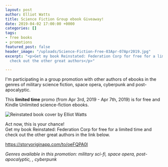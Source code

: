 ```yaml
---
layout: post
author: Elliot Watts
title: Science Fiction Group ebook Giveaway!
date: 2019-04-02 17:00:00 +0000
categories: []
tags:
- free books
- promotions
featured_post: false
header_image: "/uploads/Science-Fiction-Free-03Apr-07Apr2019.jpg"
excerpt: "<p>Get my book Reinstated: Federation Corp for free for a limited time and
  check out the other great authors</p>"

---
```

I'm participating in a group promotion with other authors of ebooks in the genres of military science fiction, space opera, cyberpunk and post-apocalyptic.

This **limited time** promo (from Apr 3rd, 2019 - Apr 7th, 2019) is for free and Kindle Unlimited science-fiction ebooks.

![Reinstated book cover by Elliot Watts](/uploads/Reinstated-book-cover.png "I'm participating in a group promotion with other authors of ebooks in the genres of military science fiction, space opera, cyberpunk and post-apocalyptic.   This limited time promo (from Apr 3rd, 2019 - Apr 7th, 2019) is for free and Kindle Unlimited science-fiction ebooks.      Act now, this is your chance!    Get my book Reinstated: Federation Corp for free for a limited time and check out the other great authors in the link below.    https://storyoriginapp.com/to/oeFQPA0l       Genres available in this promotion: military sci-fi, space opera, post-apocalyptic,  , cyberpunk")

Act now, this is your chance!  
Get my book Reinstated: Federation Corp for free for a limited time and check out the other great authors in the link below.

<a href="https://storyoriginapp.com/to/oeFQPA0l" target="_blank">https://storyoriginapp.com/to/oeFQPA0l</a>


_Genres available in this promotion: military sci-fi, space opera, post-apocalyptic, , cyberpunk_